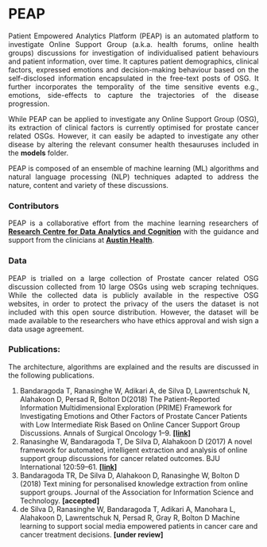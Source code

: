 # PEAP
<p align="justify">Patient Empowered Analytics Platform (PEAP) is an automated platform to investigate Online Support Group (a.k.a. health forums, online health groups) discussions for investigation of individualised patient behaviours and patient information, over time. It captures patient demographics, clinical factors, expressed emotions and decision-making behaviour based on the self-disclosed information encapsulated in the free-text posts of OSG. It further incorporates the temporality of the time sensitive events e.g., emotions, side-effects to capture the trajectories of the disease progression.</p>

<p align="justify">While PEAP can be applied to investigate any Online Support Group (OSG), its extraction of clinical factors is currently optimised for prostate cancer related OSGs. However, it can easily be adapted to investigate any other disease by altering the relevant consumer health thesauruses included in the <strong>models</strong> folder.</p>
  
<p align="justify">PEAP is composed of an ensemble of machine learning (ML) algorithms and natural language processing (NLP) techniques adapted to address the nature, content and variety of these discussions.</p>

### Contributors 
<p align="justify">PEAP is a collaborative effort from the machine learning researchers of <a href="https://www.latrobe.edu.au/centre-for-data-analytics-and-cognition "><strong>Research Centre for Data Analytics and Cognition</strong></a> with the guidance  and support from the clinicians at <a href="http://www.austin.org.au"><strong>Austin Health</strong></a>.</p>

### Data
<p align="justify">PEAP is trialled on a large collection of Prostate cancer related OSG discussion collected from 10 large OSGs using web scraping techniques. While the collected data is publicly available in the respective OSG websites, in order to protect the privacy of the users the dataset is not included with this open source distribution. However, the dataset will be made available to the researchers who have ethics approval and wish sign a data usage agreement.</p>

### Publications:
<p align="justify">The architecture, algorithms are explained and the results are discussed in the following publications.</p>

<ol>
<li>Bandaragoda T, Ranasinghe W, Adikari A, de Silva D, Lawrentschuk N, Alahakoon D, Persad R, Bolton D(2018) The Patient-Reported Information Multidimensional Exploration (PRIME) Framework for Investigating Emotions and Other Factors of Prostate Cancer Patients with Low Intermediate Risk Based on Online Cancer Support Group Discussions. Annals of Surgical Oncology 1–9. <a href="https://link.springer.com/article/10.1245/s10434-018-6372-2"><strong>[link]</strong></a></li>
<li>Ranasinghe W, Bandaragoda T, De Silva D, Alahakoon D (2017) A novel framework for automated, intelligent extraction and analysis of online support group discussions for cancer related outcomes. BJU International 120:59–61. <a href="https://onlinelibrary.wiley.com/doi/full/10.1111/bju.14036"><strong>[link]</strong></a></li>
<li>Bandaragoda TR, De Silva D, Alahakoon D, Ranasinghe W, Bolton D (2018) Text mining for personalised knowledge extraction from online support groups. Journal of the Association for Information Science and Technology. <strong>[accepted]</strong></li>
<li>de Silva D, Ranasinghe W, Bandaragoda T, Adikari A, Manohara L, Alahakoon D, Lawrentschuk N, Persad R, Gray R, Bolton D Machine learning to support social media empowered patients in cancer care and cancer treatment decisions. <strong>[under review]</strong></li>
</ol 
